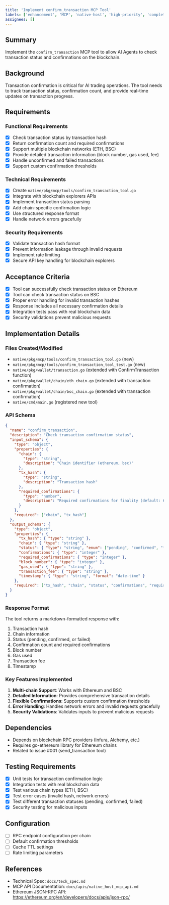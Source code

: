 ```yaml
---
title: 'Implement confirm_transaction MCP Tool'
labels: ['enhancement', 'MCP', 'native-host', 'high-priority', 'completed']
assignees: []
---
```


## Summary

Implement the `confirm_transaction` MCP tool to allow AI Agents to check transaction status and confirmations on the blockchain.

## Background

Transaction confirmation is critical for AI trading operations. The tool needs to track transaction status, confirmation count, and provide real-time updates on transaction progress.

## Requirements

### Functional Requirements

- [x] Check transaction status by transaction hash
- [x] Return confirmation count and required confirmations
- [x] Support multiple blockchain networks (ETH, BSC)
- [x] Provide detailed transaction information (block number, gas used, fee)
- [x] Handle unconfirmed and failed transactions
- [x] Support custom confirmation thresholds

### Technical Requirements

- [x] Create `native/pkg/mcp/tools/confirm_transaction_tool.go`
- [x] Integrate with blockchain explorers APIs
- [x] Implement transaction status parsing
- [x] Add chain-specific confirmation logic
- [x] Use structured response format
- [x] Handle network errors gracefully

### Security Requirements

- [x] Validate transaction hash format
- [x] Prevent information leakage through invalid requests
- [x] Implement rate limiting
- [x] Secure API key handling for blockchain explorers

## Acceptance Criteria

- [x] Tool can successfully check transaction status on Ethereum
- [x] Tool can check transaction status on BSC
- [x] Proper error handling for invalid transaction hashes
- [x] Response includes all necessary confirmation details
- [x] Integration tests pass with real blockchain data
- [x] Security validations prevent malicious requests

## Implementation Details

### Files Created/Modified

- `native/pkg/mcp/tools/confirm_transaction_tool.go` (new)
- `native/pkg/mcp/tools/confirm_transaction_tool_test.go` (new)
- `native/pkg/wallet/transaction.go` (extended with ConfirmTransaction function)
- `native/pkg/wallet/chain/eth_chain.go` (extended with transaction confirmation)
- `native/pkg/wallet/chain/bsc_chain.go` (extended with transaction confirmation)
- `native/cmd/main.go` (registered new tool)

### API Schema

```json
{
  "name": "confirm_transaction",
  "description": "Check transaction confirmation status",
  "input_schema": {
    "type": "object",
    "properties": {
      "chain": {
        "type": "string",
        "description": "Chain identifier (ethereum, bsc)"
      },
      "tx_hash": {
        "type": "string",
        "description": "Transaction hash"
      },
      "required_confirmations": {
        "type": "number",
        "description": "Required confirmations for finality (default: 6 for Ethereum, 3 for BSC)"
      }
    },
    "required": ["chain", "tx_hash"]
  },
  "output_schema": {
    "type": "object",
    "properties": {
      "tx_hash": { "type": "string" },
      "chain": { "type": "string" },
      "status": { "type": "string", "enum": ["pending", "confirmed", "failed"] },
      "confirmations": { "type": "integer" },
      "required_confirmations": { "type": "integer" },
      "block_number": { "type": "integer" },
      "gas_used": { "type": "string" },
      "transaction_fee": { "type": "string" },
      "timestamp": { "type": "string", "format": "date-time" }
    },
    "required": ["tx_hash", "chain", "status", "confirmations", "required_confirmations"]
  }
}
```

### Response Format

The tool returns a markdown-formatted response with:

1. Transaction hash
2. Chain information
3. Status (pending, confirmed, or failed)
4. Confirmation count and required confirmations
5. Block number
6. Gas used
7. Transaction fee
8. Timestamp

### Key Features Implemented

1. **Multi-chain Support**: Works with Ethereum and BSC
2. **Detailed Information**: Provides comprehensive transaction details
3. **Flexible Confirmations**: Supports custom confirmation thresholds
4. **Error Handling**: Handles network errors and invalid requests gracefully
5. **Security Validations**: Validates inputs to prevent malicious requests

## Dependencies

- Depends on blockchain RPC providers (Infura, Alchemy, etc.)
- Requires go-ethereum library for Ethereum chains
- Related to issue #001 (send_transaction tool)

## Testing Requirements

- [x] Unit tests for transaction confirmation logic
- [x] Integration tests with real blockchain data
- [x] Test various chain types (ETH, BSC)
- [x] Test error cases (invalid hash, network errors)
- [x] Test different transaction statuses (pending, confirmed, failed)
- [x] Security testing for malicious inputs

## Configuration

- [ ] RPC endpoint configuration per chain
- [ ] Default confirmation thresholds
- [ ] Cache TTL settings
- [ ] Rate limiting parameters

## References

- Technical Spec: `docs/teck_spec.md`
- MCP API Documentation: `docs/apis/native_host_mcp_api.md`
- Ethereum JSON-RPC API: https://ethereum.org/en/developers/docs/apis/json-rpc/
